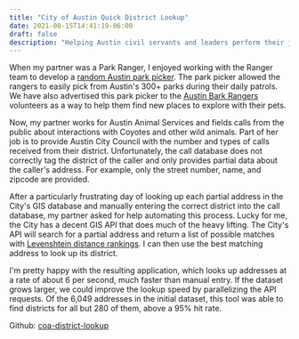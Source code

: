 ```yaml
---
title: "City of Austin Quick District Lookup"
date: 2021-08-15T14:41:19-06:00
draft: false
description: "Helping Austin civil servants and leaders perform their jobs more efficiently"
---
```


When my partner was a Park Ranger, I enjoyed working with the Ranger team to develop a [random Austin park picker](https://github.com/nateinaction/austin-texas-parks). The park picker allowed the rangers to easily pick from Austin's 300+ parks during their daily patrols. We have also advertised this park picker to the [Austin Bark Rangers](http://www.austintexas.gov/page/bark-rangers) volunteers as a way to help them find new places to explore with their pets.

Now, my partner works for Austin Animal Services and fields calls from the public about interactions with Coyotes and other wild animals. Part of her job is to provide Austin City Council with the number and types of calls received from their district. Unfortunately, the call database does not correctly tag the district of the caller and only provides partial data about the caller's address. For example, only the street number, name, and zipcode are provided.

After a particularly frustrating day of looking up each partial address in the City's GIS database and manually entering the correct district into the call database, my partner asked for help automating this process. Lucky for me, the City has a decent GIS API that does much of the heavy lifting. The City's API will search for a partial address and return a list of possible matches with [Levenshtein distance rankings](https://en.wikipedia.org/wiki/Levenshtein_distance). I can then use the best matching address to look up its district.

I'm pretty happy with the resulting application, which looks up addresses at a rate of about 6 per second, much faster than manual entry. If the dataset grows larger, we could improve the lookup speed by parallelizing the API requests. Of the 6,049 addresses in the initial dataset, this tool was able to find districts for all but 280 of them, above a 95% hit rate.

Github: [coa-district-lookup](https://github.com/nateinaction/coa-district-lookup)
